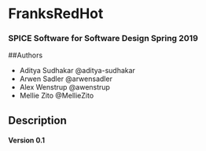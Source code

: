 # FranksRedHot

### SPICE Software for Software Design Spring 2019

##Authors
* Aditya Sudhakar @aditya-sudhakar
* Arwen Sadler @arwensadler
* Alex Wenstrup @awenstrup
* Mellie Zito @MellieZito


## Description


#### Version 0.1


